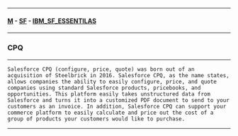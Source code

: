 
---

#### [M](https://github.com/ttltrk/TTT/blob/master/menu.md) - [SF](https://github.com/ttltrk/TTT/blob/master/SALE/SALE.md) - [IBM_SF_ESSENTILAS](https://github.com/ttltrk/TTT/blob/master/SALE/IBM_SF_ESSENTIALS/IBM_SF_ESSENTIALS.md)

---

### CPQ

---

```
Salesforce CPQ (configure, price, quote) was born out of an acquisition of Steelbrick in 2016. Salesforce CPQ, as the name states, allows companies the ability to easily configure, price, and quote companies using standard Salesforce products, pricebooks, and opportunities. This platform easily takes unstructured data from Salesforce and turns it into a customized PDF document to send to your customers as an invoice. In addition, Salesforce CPQ can support your commerce platform to easily calculate and price out the cost of a group of products your customers would like to purchase.
```

---
